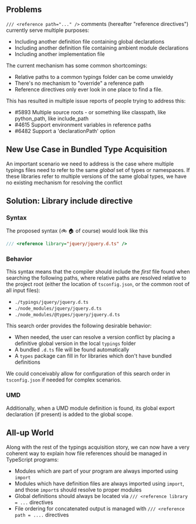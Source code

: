
## Problems

`/// <reference path="..." />` comments (hereafter "reference directives") currently serve
multiple purposes:
* Including another definition file containing global declarations
* Including another definition file containing ambient module declarations
* Including another implementation file

The current mechanism has some common shortcomings:
* Relative paths to a common typings folder can be come unwieldy
* There's no mechanism to "override" a reference path
* Reference directives only ever look in one place to find a file.

This has resulted in multiple issue reports of people trying to address this:
* #5893 Multiple source roots - or something like classpath, like python_path, like include_path
* #4615 Support environment variables in reference paths
* #6482 Support a 'declarationPath' option

## New Use Case in Bundled Type Acquisition

An important scenario we need to address is the case where multiple typings
files need to refer to the same *global* set of types or namespaces. If these
libraries refer to multiple versions of the same global types, we have no
existing mechanism for resolving the conflict

## Solution: Library include directive

### Syntax

The proposed syntax (:bike: :house: of course) would look like this
```ts
/// <reference library="jquery/jquery.d.ts" />
```

### Behavior

This syntax means that the compiler should include the *first* file found
when searching the following paths, where relative paths are resolved relative
to the project root (either the location of `tsconfig.json`, or the common
root of all input files):
* `./typings/jquery/jquery.d.ts`
* `./node_modules/jquery/jquery.d.ts`
* `./node_modules/@types/jquery/jquery.d.ts`

This search order provides the following desirable behavior:
* When needed, the user can resolve a version conflict by placing a definitive
global version in the local `typings` folder
* A bundled `.d.ts` file will be found automatically
* A `types` package can fill in for libraries which don't have bundled definitions

We could conceivably allow for configuration of this search order in `tsconfig.json` if
needed for complex scenarios.

### UMD

Additionally, when a UMD module definition is found, its global export declaration (if present)
is added to the global scope.

## All-up World

Along with the rest of the typings acquisition story, we can now have a very coherent way to
explain how file references should be managed in TypeScript programs:

* Modules which are part of your program are always imported using `import`
* Modules which have definition files are always imported using `import`, and those `import`s should resolve to proper modules
* Global definitions should always be located via `/// <reference library = ...` directives
* File ordering for concatenated output is managed with `/// <reference path = ....` directives



